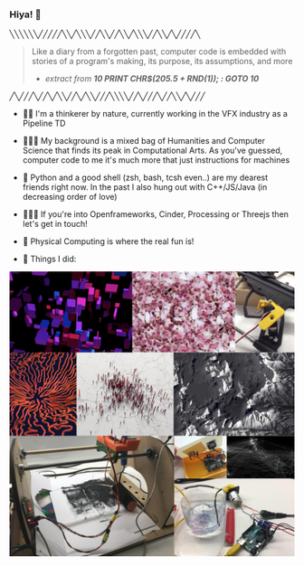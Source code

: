 ### Hiya! 👋

╲╲╲╲╲╲╱╱╱╱╱╲╲╱╲╲╲╱╱╲╲╱╱╲╲╱╲╲╲╱╱╲╲╱╲╱╱╱╱╲

> Like a diary from a forgotten past, computer code is embedded with stories of a program's making, its purpose, its assumptions, and more <br>
> - *extract from* ***10 PRINT CHR$(205.5 + RND(1)); : GOTO 10***


╱╲╱╱╱╲╱╱╲╱╲╲╱╱╲╱╲╲╱╱╱╲╲╲╲╱╱╲╱╱╱╲╱╱╲╲╱╲╱╱╱

- 🎥💥 I'm a thinkerer by nature, currently working in the VFX industry as a Pipeline TD

- 👨🏻‍🎨 My background is a mixed bag of Humanities and Computer Science that finds its peak in Computational Arts. As you've guessed, computer code to me it's much more that just instructions for machines

- 🐍 Python and a good shell (zsh, bash, tcsh even..) are my dearest friends right now. In the past I also hung out with C++/JS/Java (in decreasing order of love)

- 👨🏻‍💻 If you're into Openframeworks, Cinder, Processing or Threejs then let's get in touch!

- 🤖 Physical Computing is where the real fun is!

- 🎨 Things I did:

![](./images/recap_of_me.jpg)